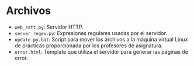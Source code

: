 # Archivos

- `web_sstt.py`: Servidor HTTP.
- `server_regex.py`: Expresiones regulares usadas por el servidor.
- `update-py.bat`: Script para mover los archivos a la máquina virtual Linux de prácticas proporcionada por los profesores de asignatura.
- `error.html`: Template que utiliza el servidor para generar las páginas de error.